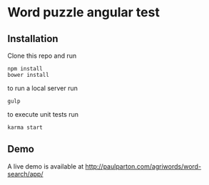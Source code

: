 # Word puzzle angular test

## Installation
Clone this repo and run

    npm install
    bower install
    
to run a local server run

    gulp

to execute unit tests run

    karma start

## Demo
A live demo is available at http://paulparton.com/agriwords/word-search/app/